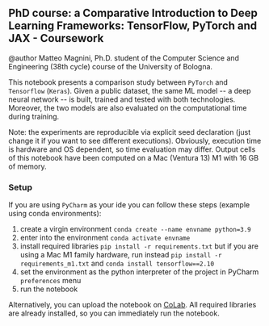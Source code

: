 ## PhD course: a Comparative Introduction to Deep Learning Frameworks: TensorFlow, PyTorch and JAX - Coursework
@author Matteo Magnini, Ph.D. student of the Computer Science and Engineering (38th cycle) course of the University of Bologna.

This notebook presents a comparison study between `PyTorch` and `Tensorflow` (`Keras`).
Given a public dataset, the same ML model -- a deep neural network -- is built, trained and tested with both technologies.
Moreover, the two models are also evaluated on the computational time during training.

Note: the experiments are reproducible via explicit seed declaration (just change it if you want to see different executions).
Obviously, execution time is hardware and OS dependent, so time evaluation may differ.
Output cells of this notebook have been computed on a Mac (Ventura 13) M1 with 16 GB of memory.

### Setup

If you are using `PyCharm` as your ide you can follow these steps (example using conda environments):

1. create a virgin environment `conda create --name envname python=3.9`
2. enter into the environment `conda activate envname`
3. install required libraries `pip install -r requirements.txt` but if you are using a Mac M1 family hardware, run instead `pip install -r requirements_m1.txt` and `conda install tensorflow==2.10`
4. set the environment as the python interpreter of the project in PyCharm `preferences` menu
5. run the notebook


Alternatively, you can upload the notebook on [CoLab](https://colab.research.google.com/).
All required libraries are already installed, so you can immediately run the notebook.